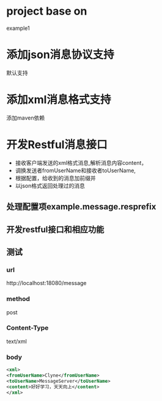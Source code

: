 # project base on
example1

# 添加json消息协议支持
默认支持

# 添加xml消息格式支持
添加maven依赖

# 开发Restful消息接口
- 接收客户端发送的xml格式消息,解析消息内容content，
- 调换发送者fromUserName和接收者toUserName,
- 根据配置，给收到的消息加前缀并
- 以json格式返回处理过的消息

## 处理配置项example.message.resprefix

## 开发restful接口和相应功能

## 测试
### url
http://localhost:18080/message
### method
post
### Content-Type
text/xml
### body
```xml
<xml>
<fromUserName>Clyne</fromUserName>
<toUserName>MessageServer</toUserName>
<content>好好学习，天天向上</content>
</xml>
```
